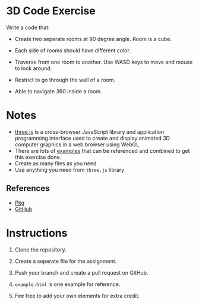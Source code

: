 # 3D Code Exercise

Write a code that:

- Create two seperate rooms at 90 degree angle. Room is a cube.

- Each side of rooms should have different color.

- Traverse from one room to another. Use WASD keys to move and mouse to look around.

- Restrict to go through the wall of a room.

- Able to navigate 360 inside a room.

# Notes
- [three.js](https://threejs.org) is a cross-browser JavaScript library and application programming interface used to create and display animated 3D computer graphics in a web browser using WebGL. 
- There are lots of [examples](https://threejs.org/examples/#webgl_animation_keyframes) that can be referenced and combined to get this exercise done.
- Create as many files as you need
- Use anything you need from `three.js` library



## References
- [Pkg](https://unpkg.com/browse/three@0.138.3/)
- [GitHub](https://github.com/mrdoob/three.js)
# Instructions

1. Clone the repository.

2. Create a seperate file for the assignment.

3. Push your branch and create a pull request on GitHub.

4. `example.html` is one example for reference.

5. Fee free to add your own elements for extra credit.